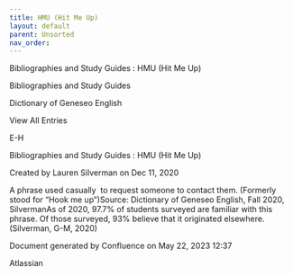 ```yaml
---
title: HMU (Hit Me Up)
layout: default
parent: Unsorted
nav_order:
---
```


Bibliographies and Study Guides : HMU (Hit Me Up)

Bibliographies and Study Guides

Dictionary of Geneseo English

View All Entries

E-H

Bibliographies and Study Guides : HMU (Hit Me Up)

Created by  Lauren Silverman on Dec 11, 2020

A phrase used casually  to request someone to contact them. (Formerly stood for “Hook me up”)Source: Dictionary of Geneseo English, Fall 2020, SilvermanAs of 2020, 97.7% of students surveyed are familiar with this phrase. Of those surveyed, 93% believe that it originated elsewhere.(Silverman, G-M, 2020)

Document generated by Confluence on May 22, 2023 12:37

Atlassian
